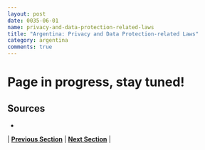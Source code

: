```yaml
---
layout: post
date: 0035-06-01
name: privacy-and-data-protection-related-laws
title: "Argentina: Privacy and Data Protection-related Laws"
category: argentina
comments: true
---
```


# Page in progress, stay tuned!

Sources
---
- 

| **[Previous Section](https://neo-project.github.io/global-blockchain-compliance-hub//argentina/argentina-securities-related-laws.html)** | **[Next Section](https://neo-project.github.io/global-blockchain-compliance-hub//argentina/argentina-final-liability.html)** |
